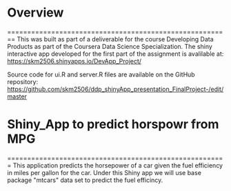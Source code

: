 # Overview
========================================================
This was built as part of a deliverable for the course Developing Data Products as part of the Coursera Data Science Specialization.
The shiny interactive app developed for the first part of the assignment is avalilable at: https://skm2506.shinyapps.io/DevApp_Project/

Source code for ui.R and server.R files are available on the GitHub repository: https://github.com/skm2506/ddp_shinyApp_presentation_FinalProject-/edit/master

# Shiny_App to predict horspowr from MPG
=======================================================
This application predicts the horsepower of a car given the fuel efficiency in miles per gallon for the car.
Under this Shiny app we will use base package "mtcars" data set to predict the fuel efficincy.
